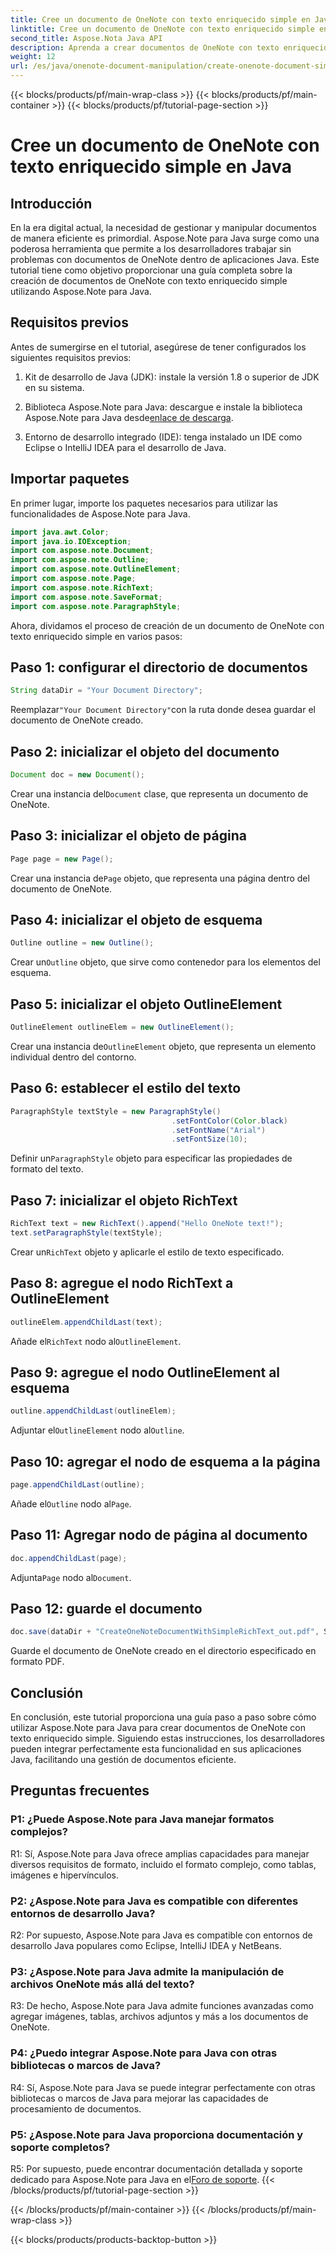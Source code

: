 ```yaml
---
title: Cree un documento de OneNote con texto enriquecido simple en Java
linktitle: Cree un documento de OneNote con texto enriquecido simple en Java
second_title: Aspose.Nota Java API
description: Aprenda a crear documentos de OneNote con texto enriquecido utilizando Aspose.Note Java. Integre esta funcionalidad en sus aplicaciones Java para una gestión de documentos eficiente.
weight: 12
url: /es/java/onenote-document-manipulation/create-onenote-document-simple-rich-text/
---
```


{{< blocks/products/pf/main-wrap-class >}}
{{< blocks/products/pf/main-container >}}
{{< blocks/products/pf/tutorial-page-section >}}

# Cree un documento de OneNote con texto enriquecido simple en Java

## Introducción

En la era digital actual, la necesidad de gestionar y manipular documentos de manera eficiente es primordial. Aspose.Note para Java surge como una poderosa herramienta que permite a los desarrolladores trabajar sin problemas con documentos de OneNote dentro de aplicaciones Java. Este tutorial tiene como objetivo proporcionar una guía completa sobre la creación de documentos de OneNote con texto enriquecido simple utilizando Aspose.Note para Java.

## Requisitos previos

Antes de sumergirse en el tutorial, asegúrese de tener configurados los siguientes requisitos previos:

1. Kit de desarrollo de Java (JDK): instale la versión 1.8 o superior de JDK en su sistema.
   
2.  Biblioteca Aspose.Note para Java: descargue e instale la biblioteca Aspose.Note para Java desde[enlace de descarga](https://releases.aspose.com/note/java/).
   
3. Entorno de desarrollo integrado (IDE): tenga instalado un IDE como Eclipse o IntelliJ IDEA para el desarrollo de Java.

## Importar paquetes

En primer lugar, importe los paquetes necesarios para utilizar las funcionalidades de Aspose.Note para Java.

```java
import java.awt.Color;
import java.io.IOException;
import com.aspose.note.Document;
import com.aspose.note.Outline;
import com.aspose.note.OutlineElement;
import com.aspose.note.Page;
import com.aspose.note.RichText;
import com.aspose.note.SaveFormat;
import com.aspose.note.ParagraphStyle;
```

Ahora, dividamos el proceso de creación de un documento de OneNote con texto enriquecido simple en varios pasos:

## Paso 1: configurar el directorio de documentos

```java
String dataDir = "Your Document Directory";
```

 Reemplazar`"Your Document Directory"`con la ruta donde desea guardar el documento de OneNote creado.

## Paso 2: inicializar el objeto del documento

```java
Document doc = new Document();
```

 Crear una instancia del`Document` clase, que representa un documento de OneNote.

## Paso 3: inicializar el objeto de página

```java
Page page = new Page();
```

 Crear una instancia de`Page` objeto, que representa una página dentro del documento de OneNote.

## Paso 4: inicializar el objeto de esquema

```java
Outline outline = new Outline();
```

 Crear un`Outline` objeto, que sirve como contenedor para los elementos del esquema.

## Paso 5: inicializar el objeto OutlineElement

```java
OutlineElement outlineElem = new OutlineElement();
```

 Crear una instancia de`OutlineElement` objeto, que representa un elemento individual dentro del contorno.

## Paso 6: establecer el estilo del texto

```java
ParagraphStyle textStyle = new ParagraphStyle()
                                    .setFontColor(Color.black)
                                    .setFontName("Arial")
                                    .setFontSize(10);
```

 Definir un`ParagraphStyle` objeto para especificar las propiedades de formato del texto.

## Paso 7: inicializar el objeto RichText

```java
RichText text = new RichText().append("Hello OneNote text!");
text.setParagraphStyle(textStyle);
```

 Crear un`RichText` objeto y aplicarle el estilo de texto especificado.

## Paso 8: agregue el nodo RichText a OutlineElement

```java
outlineElem.appendChildLast(text);
```

 Añade el`RichText` nodo al`OutlineElement`.

## Paso 9: agregue el nodo OutlineElement al esquema

```java
outline.appendChildLast(outlineElem);
```

 Adjuntar el`OutlineElement` nodo al`Outline`.

## Paso 10: agregar el nodo de esquema a la página

```java
page.appendChildLast(outline);
```

 Añade el`Outline` nodo al`Page`.

## Paso 11: Agregar nodo de página al documento

```java
doc.appendChildLast(page);
```

 Adjunta`Page` nodo al`Document`.

## Paso 12: guarde el documento

```java
doc.save(dataDir + "CreateOneNoteDocumentWithSimpleRichText_out.pdf", SaveFormat.Pdf);
```

Guarde el documento de OneNote creado en el directorio especificado en formato PDF.

## Conclusión

En conclusión, este tutorial proporciona una guía paso a paso sobre cómo utilizar Aspose.Note para Java para crear documentos de OneNote con texto enriquecido simple. Siguiendo estas instrucciones, los desarrolladores pueden integrar perfectamente esta funcionalidad en sus aplicaciones Java, facilitando una gestión de documentos eficiente.

## Preguntas frecuentes

### P1: ¿Puede Aspose.Note para Java manejar formatos complejos?

R1: Sí, Aspose.Note para Java ofrece amplias capacidades para manejar diversos requisitos de formato, incluido el formato complejo, como tablas, imágenes e hipervínculos.

### P2: ¿Aspose.Note para Java es compatible con diferentes entornos de desarrollo Java?

R2: Por supuesto, Aspose.Note para Java es compatible con entornos de desarrollo Java populares como Eclipse, IntelliJ IDEA y NetBeans.

### P3: ¿Aspose.Note para Java admite la manipulación de archivos OneNote más allá del texto?

R3: De hecho, Aspose.Note para Java admite funciones avanzadas como agregar imágenes, tablas, archivos adjuntos y más a los documentos de OneNote.

### P4: ¿Puedo integrar Aspose.Note para Java con otras bibliotecas o marcos de Java?

R4: Sí, Aspose.Note para Java se puede integrar perfectamente con otras bibliotecas o marcos de Java para mejorar las capacidades de procesamiento de documentos.

### P5: ¿Aspose.Note para Java proporciona documentación y soporte completos?

 R5: Por supuesto, puede encontrar documentación detallada y soporte dedicado para Aspose.Note para Java en el[Foro de soporte](https://forum.aspose.com/c/note/28).
{{< /blocks/products/pf/tutorial-page-section >}}

{{< /blocks/products/pf/main-container >}}
{{< /blocks/products/pf/main-wrap-class >}}

{{< blocks/products/products-backtop-button >}}
